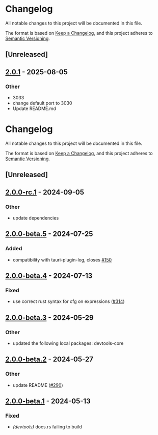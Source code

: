 # Changelog

All notable changes to this project will be documented in this file.

The format is based on [Keep a Changelog](https://keepachangelog.com/en/1.0.0/),
and this project adheres to [Semantic Versioning](https://semver.org/spec/v2.0.0.html).

## [Unreleased]

## [2.0.1](https://github.com/crabnebula-dev/devtools/compare/tauri-plugin-devtools-v2.0.0...tauri-plugin-devtools-v2.0.1) - 2025-08-05

### Other

- 3033
- change default port to 3030
- Update README.md
# Changelog
All notable changes to this project will be documented in this file.

The format is based on [Keep a Changelog](https://keepachangelog.com/en/1.0.0/),
and this project adheres to [Semantic Versioning](https://semver.org/spec/v2.0.0.html).

## [Unreleased]

## [2.0.0-rc.1](https://github.com/crabnebula-dev/devtools/compare/tauri-plugin-devtools-v2.0.0-rc.0...tauri-plugin-devtools-v2.0.0-rc.1) - 2024-09-05

### Other
- update dependencies

## [2.0.0-beta.5](https://github.com/crabnebula-dev/devtools/compare/tauri-plugin-devtools-v2.0.0-beta.4...tauri-plugin-devtools-v2.0.0-beta.5) - 2024-07-25

### Added
- compatibility with tauri-plugin-log, closes [#150](https://github.com/crabnebula-dev/devtools/pull/150)

## [2.0.0-beta.4](https://github.com/crabnebula-dev/devtools/compare/tauri-plugin-devtools-v2.0.0-beta.3...tauri-plugin-devtools-v2.0.0-beta.4) - 2024-07-13

### Fixed
- use correct rust syntax for cfg on expressions ([#314](https://github.com/crabnebula-dev/devtools/pull/314))

## [2.0.0-beta.3](https://github.com/crabnebula-dev/devtools/compare/tauri-plugin-devtools-v2.0.0-beta.2...tauri-plugin-devtools-v2.0.1) - 2024-05-29

### Other
- updated the following local packages: devtools-core

## [2.0.0-beta.2](https://github.com/crabnebula-dev/devtools/compare/tauri-plugin-devtools-v2.0.0-beta.1...tauri-plugin-devtools-v2.0.0-beta.2) - 2024-05-27

### Other
- update README ([#290](https://github.com/crabnebula-dev/devtools/pull/290))

## [2.0.0-beta.1](https://github.com/crabnebula-dev/devtools/compare/tauri-plugin-devtools-v2.0.0-beta.0...tauri-plugin-devtools-v2.0.0-beta.1) - 2024-05-13

### Fixed
- *(devtools)* docs.rs failing to build
